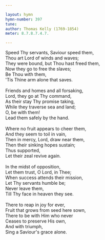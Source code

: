 ```yaml
---

layout: hymn
hymn-number: 397
tune: 
author: Thomas Kelly (1769-1854)
meter: 8.7.8.7.4.7.

---
```

Speed Thy servants, Saviour speed them,<br>Thou art Lord of winds and waves;<br>They were bound, but Thou hast freed them,<br>Now they go to free the slaves;<br>Be Thou with them,<br>'Tis Thine arm alone that saves.<br><br>Friends and homes and all forsaking,<br>Lord, they go at Thy command,<br>As their stay Thy promise taking,<br>While they traverse sea and land;<br>O, be with them!<br>Lead them safely by the hand.<br><br>Where no fruit appears to cheer them,<br>And they seem to toil in vain,<br>Then in mercy, Lord, draw near them,<br>Then their sinking hopes sustain;<br>Thus supported,<br>Let their zeal revive again.<br><br>In the midst of opposition,<br>Let them trust, O Lord, in Thee;<br>When success attends their mission,<br>Let Thy servants humble be;<br>Never leave them,<br>Till Thy face in heaven they see.<br><br>There to reap in joy for ever,<br>Fruit that grows from seed here sown,<br>There to be with Him who never<br>Ceases to preserve His own,<br>And with triumph,<br>Sing a Saviour's grace alone.<br><br><br>
